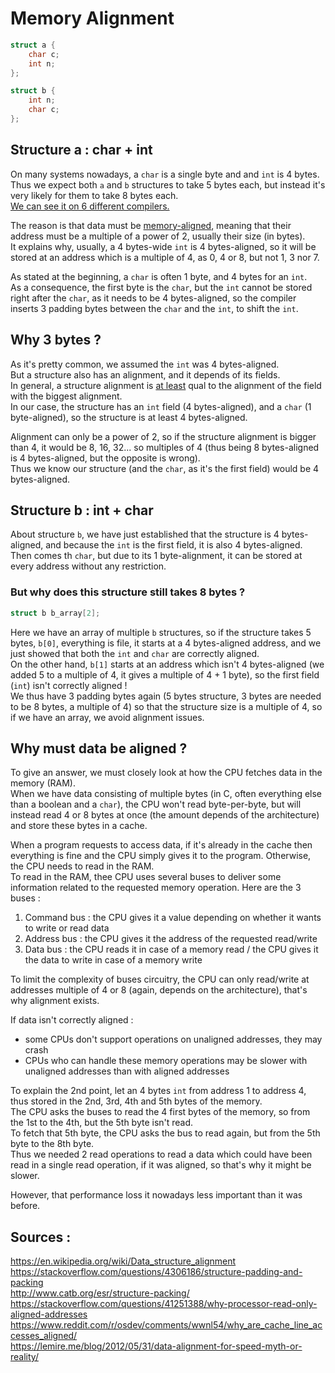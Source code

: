 # Memory Alignment

```c
struct a {
    char c;
    int n;
};

struct b {
    int n;
    char c;
};
```

## Structure a : char + int

On many systems nowadays, a `char` is a single byte and and `int` is 4 bytes.  
Thus we expect both `a` and `b` structures to take 5 bytes each, but instead it's very likely for them to take 8 bytes each.  
[We can see it on 6 different compilers.](https://godbolt.org/z/MqKMY8Y93)

The reason is that data must be <ins>memory-aligned</ins>, meaning that their address must be a multiple of a power of 2, usually their size (in bytes).  
It explains why, usually, a 4 bytes-wide `int` is 4 bytes-aligned, so it will be stored at an address which is a multiple of 4, as 0, 4 or 8, but not 1, 3 nor 7.  

As stated at the beginning, a `char` is often 1 byte, and 4 bytes for an `int`.  
As a consequence, the first byte is the `char`, but the `int` cannot be stored right after the `char`, as it needs to be 4 bytes-aligned, so the compiler inserts 3 padding bytes between the `char` and the `int`, to shift the `int`.  

## Why 3 bytes ?

As it's pretty common, we assumed the `int` was 4 bytes-aligned.  
But a structure also has an alignment, and it depends of its fields.  
In general, a structure alignment is <ins>at least</ins> qual to the alignment of the field with the biggest alignment.  
In our case, the structure has an `int` field (4 bytes-aligned), and a `char` (1 byte-aligned),
so the structure is at least 4 bytes-aligned.  

Alignment can only be a power of 2, so if the structure alignment is bigger than 4, it would be 8, 16, 32... so multiples of 4 (thus being 8 bytes-aligned is 4 bytes-aligned, but the opposite is wrong).  
Thus we know our structure (and the `char`, as it's the first field) would be 4 bytes-aligned.  

## Structure b : int + char

About structure `b`, we have just established that the structure is 4 bytes-aligned, and because the `int` is the first field, it is also 4 bytes-aligned.  
Then comes th `char`, but due to its 1 byte-alignment, it can be stored at every address without any restriction.  

### But why does this structure still takes 8 bytes ?

```c
struct b b_array[2];
```
Here we have an array of multiple `b` structures, so if the structure takes 5 bytes, `b[0]`, everything is file, it starts at a 4 bytes-aligned address, and we just showed that both the `int` and `char` are correctly aligned.  
On the other hand, `b[1]` starts at an address which isn't 4 bytes-aligned (we added 5 to a multiple of 4, it gives a multiple of 4 + 1 byte), so the first field (`int`) isn't correctly aligned !  
We thus have 3 padding bytes again (5 bytes structure, 3 bytes are needed to be 8 bytes, a multiple of 4) so that the structure size is a multiple of 4, so if we have an array, we avoid alignment issues.  

## Why must data be aligned ?

To give an answer, we must closely look at how the CPU fetches data in the memory (RAM).  
When we have data consisting of multiple bytes (in C, often everything else than a boolean and a `char`), the CPU won't read byte-per-byte, but will instead read 4 or 8 bytes at once (the amount depends of the architecture) and store these bytes in a cache.  

When a program requests to access data, if it's already in the cache then everything is fine and the CPU simply gives it to the program. Otherwise, the CPU needs to read in the RAM.  
To read in the RAM, thee CPU uses several buses to deliver some information related to the requested memory operation.
Here are the 3 buses :
1. Command bus : the CPU gives it a value depending on whether it wants to write or read data
2. Address bus : the CPU gives it the address of the requested read/write
3. Data bus : the CPU reads it in case of a memory read / the CPU gives it the data to write in case of a memory write

To limit the complexity of buses circuitry, the CPU can only read/write at addresses multiple of 4 or 8 (again, depends on the architecture), that's why alignment exists.  

If data isn't correctly aligned :
- some CPUs don't support operations on unaligned addresses, they may crash
- CPUs who can handle these memory operations may be slower with unaligned addresses than with aligned addresses

To explain the 2nd point, let an 4 bytes `int` from address 1 to address 4, thus stored in the 2nd, 3rd, 4th and 5th bytes of the memory.  
The CPU asks the buses to read the 4 first bytes of the memory, so from the 1st to the 4th, but the 5th byte isn't read.  
To fetch that 5th byte, the CPU asks the bus to read again, but from the 5th byte to the 8th byte.  
Thus we needed 2 read operations to read a data which could have been read in a single read operation, if it was aligned, so that's why it might be slower.  

However, that performance loss it nowadays less important than it was before.  

## Sources :

https://en.wikipedia.org/wiki/Data_structure_alignment  
https://stackoverflow.com/questions/4306186/structure-padding-and-packing  
http://www.catb.org/esr/structure-packing/  
https://stackoverflow.com/questions/41251388/why-processor-read-only-aligned-addresses  
https://www.reddit.com/r/osdev/comments/wwnl54/why_are_cache_line_accesses_aligned/  
https://lemire.me/blog/2012/05/31/data-alignment-for-speed-myth-or-reality/  